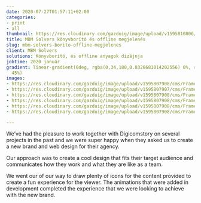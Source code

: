 ```yaml
---
date: 2020-07-27T01:57:11+02:00
categories:
- print
- all
thumbnail: https://res.cloudinary.com/gazduig/image/upload/v1595810806/cms/MBM_l3xzpy.png
title: MBM Solvers könyvborító és offline megjelenés
slug: mbm-solvers-borito-offline-megjelenes
client: MBM Solvers
solutions: Könyvborító, és offline anyagok dizájnja
jobtime: 2020 január
gradient: linear-gradient(0deg, rgba(0,34,180,0.8326681014202556) 0%, rgba(53,149,130,0)
  45%)
images:
- https://res.cloudinary.com/gazduig/image/upload/v1595807908/cms/Frame_28_iiiech.webp
- https://res.cloudinary.com/gazduig/image/upload/v1595807907/cms/Frame_31_uwraxf.webp
- https://res.cloudinary.com/gazduig/image/upload/v1595807908/cms/Frame_29_uswz8d.webp
- https://res.cloudinary.com/gazduig/image/upload/v1595807908/cms/Frame_32_hzfihm.webp
- https://res.cloudinary.com/gazduig/image/upload/v1595807908/cms/Frame_27_nclei3.webp
- https://res.cloudinary.com/gazduig/image/upload/v1595807908/cms/Frame_26_al0bov.webp

---
```

We’ve had the pleasure to work together with Digicomstory on several projects in the past and we were super happy when they asked us to create a new brand and web design for their agency.

Our approach was to create a cool design that fits their target audience and communicates how they work and what they are like as a team.

We went our of our way to draw plenty of icons for the content provided to create a fun experience for the viewer. The animations that were added in development completed the experience that we were looking to achieve with the new brand.